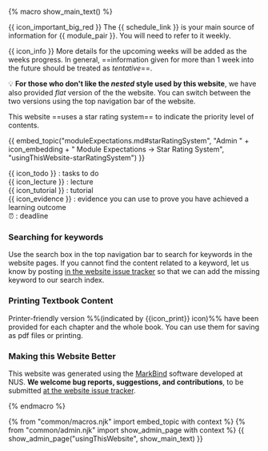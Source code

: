 {% macro show_main_text() %} 
<div id="main">
<div id="essential">

{{ icon_important_big_red }} The {{ schedule_link }} is your main source of information for {{ module_pair }}. You will need to refer to it weekly.

{{ icon_info }} More details for the upcoming weeks will be added as the weeks progress. In general, ==information given for more than 1 week into the future should be treated as _tentative_==.

<div class="full-mode">

:bulb: **For those who don't like the _nested_ style used by this website**, we have also provided _flat_ version of the the website. You can switch between the two versions using the top navigation bar of the website.
</div>

<include src="../book/about/usage.md#browsers" />
<include src="../book/about/usage.md#layers"/>

This website ==uses a star rating system== to indicate the priority level of contents.

{{ embed_topic("moduleExpectations.md#starRatingSystem", "Admin " + icon_embedding + " Module Expectations → Star Rating System", "usingThisWebsite-starRatingSystem") }}


</div>
<div id="more">

<include src="../book/about/usage.md#conventions" name="Conventions Used" />

<div class="indented">

{{ icon_todo }} : tasks to do<br> 
{{ icon_lecture }} : lecture<br>
{{ icon_tutorial }} : tutorial<br> 
{{ icon_evidence }} : evidence you can use to prove you have achieved a learning outcome<br>
:alarm_clock: : deadline<br>
</div>

### Searching for keywords

Use the search box in the top navigation bar to search for keywords in the website pages. If you cannot find the content related to a keyword, let us know by posting [in the website issue tracker]({{module_org}}/website/issues) so that we can add the missing keyword to our search index.

<include src="../book/about/usage.md#saving" />

### Printing Textbook Content

Printer-friendly version %%(indicated by {{icon_print}} icon)%% have been provided for each chapter and the whole book. You can use them for saving as pdf files or printing.

### Making this Website Better

This website was generated using the [MarkBind](https://markbind.github.io/) software developed at NUS. **We welcome bug reports, suggestions, and contributions**, to be submitted [at the website issue tracker]({{module_org}}/website/issues).

</div>
</div>
{% endmacro %} 

{% from "common/macros.njk" import embed_topic with context %}
{% from "common/admin.njk" import show_admin_page with context %}
{{ show_admin_page("usingThisWebsite", show_main_text) }}